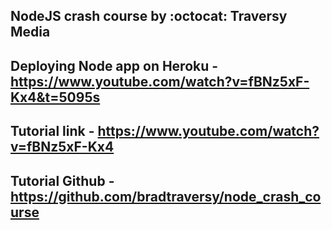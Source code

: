## NodeJS crash course by :octocat: Traversy Media

## Deploying Node app on Heroku - https://www.youtube.com/watch?v=fBNz5xF-Kx4&t=5095s

## Tutorial link - https://www.youtube.com/watch?v=fBNz5xF-Kx4

## Tutorial Github - https://github.com/bradtraversy/node_crash_course
